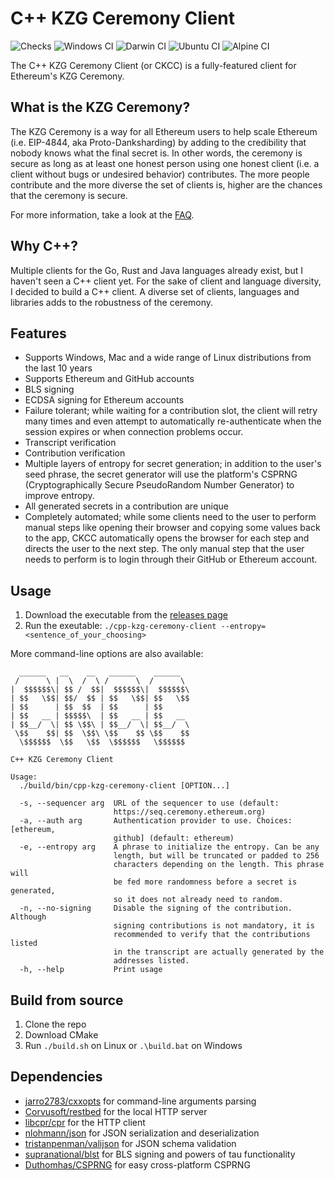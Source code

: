 # C++ KZG Ceremony Client

![Checks](https://github.com/PatriceVignola/cpp-kzg-ceremony-client/actions/workflows/checks.yml/badge.svg)
![Windows CI](https://github.com/PatriceVignola/cpp-kzg-ceremony-client/actions/workflows/windows-ci.yml/badge.svg)
![Darwin CI](https://github.com/PatriceVignola/cpp-kzg-ceremony-client/actions/workflows/darwin-ci.yml/badge.svg)
![Ubuntu CI](https://github.com/PatriceVignola/cpp-kzg-ceremony-client/actions/workflows/ubuntu-ci.yml/badge.svg)
![Alpine CI](https://github.com/PatriceVignola/cpp-kzg-ceremony-client/actions/workflows/alpine-ci.yml/badge.svg)

The C++ KZG Ceremony Client (or CKCC) is a fully-featured client for Ethereum's KZG Ceremony.

## What is the KZG Ceremony?

The KZG Ceremony is a way for all Ethereum users to help scale Ethereum (i.e. EIP-4844, aka Proto-Danksharding) by adding to the credibility that nobody knows what the final secret is. In other words, the ceremony is secure as long as at least one honest person using one honest client (i.e. a client without bugs or undesired behavior) contributes. The more people contribute and the more diverse the set of clients is, higher are the chances that the ceremony is secure.

For more information, take a look at the [FAQ](https://github.com/ethereum/kzg-ceremony/blob/main/FAQ.md).

## Why C++?

Multiple clients for the Go, Rust and Java languages already exist, but I haven't seen a C++ client yet. For the sake of client and language diversity, I decided to build a C++ client. A diverse set of clients, languages and libraries adds to the robustness of the ceremony.

## Features

- Supports Windows, Mac and a wide range of Linux distributions from the last 10 years
- Supports Ethereum and GitHub accounts
- BLS signing
- ECDSA signing for Ethereum accounts
- Failure tolerant; while waiting for a contribution slot, the client will retry many times and even attempt to automatically re-authenticate when the session expires or when connection problems occur.
- Transcript verification
- Contribution verification
- Multiple layers of entropy for secret generation; in addition to the user's seed phrase, the secret generator will use the platform's CSPRNG (Cryptographically Secure PseudoRandom Number Generator) to improve entropy.
- All generated secrets in a contribution are unique
- Completely automated; while some clients need to the user to perform manual steps like opening their browser and copying some values back to the app, CKCC automatically opens the browser for each step and directs the user to the next step. The only manual step that the user needs to perform is to login through their GitHub or Ethereum account.

## Usage

1. Download the executable from the [releases page](https://github.com/PatriceVignola/cpp-kzg-ceremony-client/releases)
2. Run the exeutable: `./cpp-kzg-ceremony-client --entropy=<sentence_of_your_choosing>`

More command-line options are also available:

```
  ______   __    __   ______    ______
 /      \ |  \  /  \ /      \  /      \
|  $$$$$$\| $$ /  $$|  $$$$$$\|  $$$$$$\
| $$   \$$| $$/  $$ | $$   \$$| $$   \$$
| $$      | $$  $$  | $$      | $$
| $$   __ | $$$$$\  | $$   __ | $$   __
| $$__/  \| $$ \$$\ | $$__/  \| $$__/  \
 \$$    $$| $$  \$$\ \$$    $$ \$$    $$
  \$$$$$$  \$$   \$$  \$$$$$$   \$$$$$$

C++ KZG Ceremony Client

Usage:
  ./build/bin/cpp-kzg-ceremony-client [OPTION...]

  -s, --sequencer arg  URL of the sequencer to use (default:
                       https://seq.ceremony.ethereum.org)
  -a, --auth arg       Authentication provider to use. Choices: [ethereum,
                       github] (default: ethereum)
  -e, --entropy arg    A phrase to initialize the entropy. Can be any
                       length, but will be truncated or padded to 256
                       characters depending on the length. This phrase will
                       be fed more randomness before a secret is generated,
                       so it does not already need to random.
  -n, --no-signing     Disable the signing of the contribution. Although
                       signing contributions is not mandatory, it is
                       recommended to verify that the contributions listed
                       in the transcript are actually generated by the
                       addresses listed.
  -h, --help           Print usage
```

## Build from source

1. Clone the repo
2. Download CMake
3. Run `./build.sh` on Linux or `.\build.bat` on Windows

## Dependencies

- [jarro2783/cxxopts](https://github.com/jarro2783/cxxopts) for command-line arguments parsing
- [Corvusoft/restbed](https://github.com/Corvusoft/restbed) for the local HTTP server
- [libcpr/cpr](https://github.com/libcpr/cpr) for the HTTP client
- [nlohmann/json](https://github.com/nlohmann/json) for JSON serialization and deserialization
- [tristanpenman/valijson](https://github.com/tristanpenman/valijson) for JSON schema validation
- [supranational/blst](https://github.com/supranational/blst) for BLS signing and powers of tau functionality
- [Duthomhas/CSPRNG](https://github.com/Duthomhas/CSPRNG) for easy cross-platform CSPRNG
